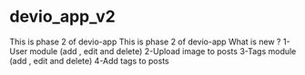 # devio_app_v2
This is phase 2 of devio-app 
This is phase 2 of devio-app 
What is new ? 
1-User module (add , edit and delete) 
2-Upload image to posts 
3-Tags module (add , edit and delete)
 4-Add tags to posts
